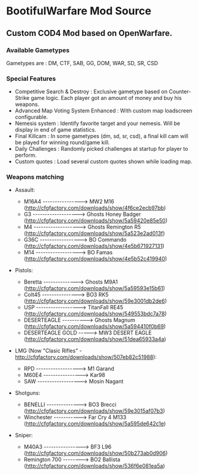 # BootifulWarfare Mod Source
## Custom COD4 Mod based on OpenWarfare.

### Available Gametypes

Gametypes are : DM, CTF, SAB, GG, DOM, WAR, SD, SR, CSD

### Special Features

* Competitive Search & Destroy : Exclusive gametype based on Counter-Strike game logic. Each player got an amount of money and buy his weapons.
* Advanced Map Voting System Enhanced : With custom map loadscreen configurable.
* Nemesis system : Identify favorite target and your nemesis. Will be display in end of game statistics.
* Final Killcam : In some gametypes (dm, sd, sr, csd), a final kill cam will be played for winning round/game kill.
* Daily Challenges : Randomly picked challenges at startup for player to perform.
* Custom quotes : Load several custom quotes shown while loading map.

### Weapons matching

* Assault:
	* M16A4 ----------------> MW2 M16 (http://cfgfactory.com/downloads/show/4f6ce2ecb97bb)
	* G3 -------------------> Ghosts Honey Badger (http://cfgfactory.com/downloads/show/5a59420e85e50)
	* M4 -------------------> Ghosts Remington R5 (http://cfgfactory.com/downloads/show/5a523e2ad013f)
	* G36C -----------------> BO Commando (http://cfgfactory.com/downloads/show/4e5b671927131)
	* M14 ------------------> BO Famas (http://cfgfactory.com/downloads/show/4e5b52c419940)

* Pistols:
	* Beretta --------------> Ghosts M9A1 (http://cfgfactory.com/downloads/show/5a59593e15b61)
	* Colt45 ---------------> BO3 RK5 (http://cfgfactory.com/downloads/show/59e3001db2de6)
	* USP ------------------> TitanFall RE45 (http://cfgfactory.com/downloads/show/549553bdc7a78)
	* DESERTEAGLE ----------> Ghosts Magnum (http://cfgfactory.com/downloads/show/5a594410f0b69)
	* DESERTEAGLE GOLD -----> MW3 DESERT EAGLE (http://cfgfactory.com/downloads/show/51dea65933a4a)

* LMG (Now "Clasic Rifles" - http://cfgfactory.com/downloads/show/507eb82c51988):
	* RPD ------------------> M1 Garand
	* M60E4 ----------------> Kar98
	* SAW ------------------> Mosin Nagant

* Shotguns:
	* BENELLI --------------> BO3 Brecci (http://cfgfactory.com/downloads/show/59e3015af07b3)
	* Winchester -----------> Far Cry 4 M133 (http://cfgfactory.com/downloads/show/5a595de642c1e)

* Sniper:
	* M40A3 ----------------> BF3 L96 (http://cfgfactory.com/downloads/show/50b273ab0d906)
	* Remington 700 --------> BO2 Ballista (http://cfgfactory.com/downloads/show/536f6e081ea5a)
